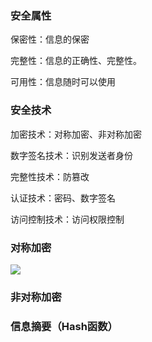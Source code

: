 ### 安全属性

保密性：信息的保密

完整性：信息的正确性、完整性。

可用性：信息随时可以使用



### 安全技术

加密技术：对称加密、非对称加密

数字签名技术：识别发送者身份

完整性技术：防篡改

认证技术：密码、数字签名

访问控制技术：访问权限控制





### 对称加密

![](C:/Users/Administrator/AppData/Roaming/Typora/typora-user-images/image-20210302153953987.png)



### 非对称加密





### 信息摘要（Hash函数）














































